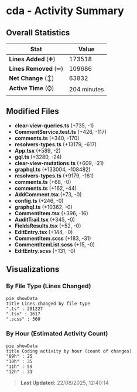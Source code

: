 # cda - Activity Summary 

## Overall Statistics

| Stat                   | Value                                                             |
| ---------------------- | ----------------------------------------------------------------- |
| **Lines Added** (➕)   | 173518                                          |
| **Lines Removed** (➖) | 109686                                        |
| **Net Change** (↕)    | 63832                |
| **Active Time** (⌚)   | 204 minutes |


## Modified Files
- **clear-view-queries.ts** (+735, -1)
- **CommentService.test.ts** (+426, -117)
- **comments.ts** (+340, -170)
- **resolvers-types.ts** (+13179, -617)
- **App.tsx** (+589, -2)
- **gql.ts** (+3280, -24)
- **clear-view-mutations.ts** (+609, -21)
- **graphql.ts** (+133004, -108482)
- **resolvers-types.ts** (+9179, -161)
- **comments.ts** (+68, -0)
- **comments.ts** (+162, -44)
- **AddComment.tsx** (+73, -0)
- **config.ts** (+246, -0)
- **graphql.ts** (+10362, -0)
- **CommentItem.tsx** (+396, -16)
- **AuditTrail.tsx** (+345, -0)
- **FieldsResults.tsx** (+52, -0)
- **EditEntry.tsx** (+144, -0)
- **CommentItem.scss** (+183, -31)
- **CommentItemList.scss** (+15, -0)
- **EditEntry.scss** (+131, -0)

## Visualizations

### By File Type (Lines Changed)

```mermaid
pie showData
title Lines changed by file type
".ts" : 281227
".tsx" : 1617
".scss" : 360
```

### By Hour (Estimated Activity Count)

```mermaid
pie showData
title Coding activity by hour (count of changes)
"09h" : 25
"10h" : 35
"11h" : 59
"12h" : 31
```


> **Last Updated:** 22/08/2025, 12:40:14